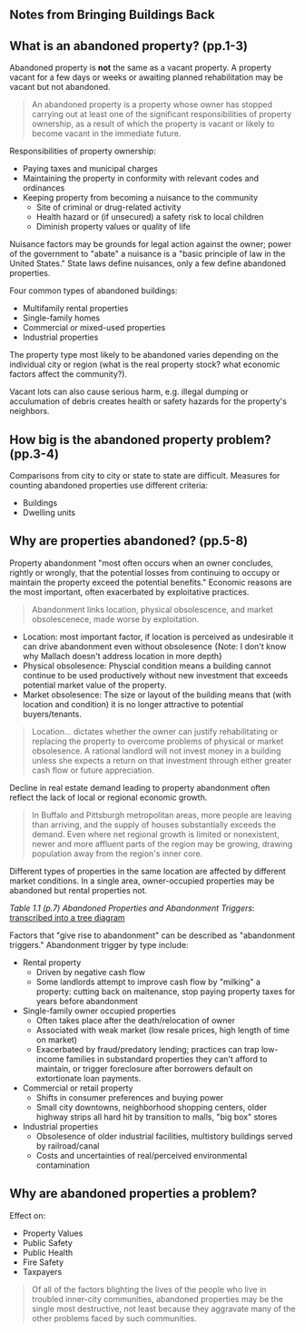 ## Notes from Bringing Buildings Back

## What is an abandoned property? (pp.1-3)

Abandoned property is **not** the same as a vacant property. A property vacant for a few days or weeks or awaiting planned rehabilitation may be vacant but not abandoned.

>An abandoned property is a property whose owner has stopped carrying out at least one of the significant responsibilities of property ownership, as a result of which the property is vacant or likely to become vacant in the immediate future.

Responsibilities of property ownership:

- Paying taxes and municipal charges
- Maintaining the property in conformity with relevant codes and ordinances
- Keeping property from becoming a nuisance to the community
  - Site of criminal or drug-related activity
  - Health hazard or (if unsecured) a safety risk to local children
  - Diminish property values or quality of life
  
Nuisance factors may be grounds for legal action against the owner; power of the government to "abate" a nuisance is a "basic principle of law in the United States." State laws define nuisances, only a few define abandoned properties.

Four common types of abandoned buildings:

- Multifamily rental properties
- Single-family homes
- Commercial or mixed-used properties
- Industrial properties

The property type most likely to be abandoned varies depending on the individual city or region (what is the real property stock? what economic factors affect the community?).

Vacant lots can also cause serious harm, e.g. illegal dumping or acculumation of debris creates health or safety hazards for the property's neighbors.

## How big is the abandoned property problem?(pp.3-4)

Comparisons from city to city or state to state are difficult. Measures for counting abandoned properties use different criteria:

- Buildings
- Dwelling units

## Why are properties abandoned? (pp.5-8)

Property abandonment "most often occurs when an owner concludes, rightly or wrongly, that the potential losses from continuing to occupy or maintain the property exceed the potential benefits." Economic reasons are the most important, often exacerbated by exploitative practices.

>Abandonment links location, physical obsolescence, and market obsolescenece, made worse by exploitation.

- Location: most important factor, if location is perceived as undesirable it can drive abandonment even without obsolesence {Note: I don't know why Mallach doesn't address location in more depth}
- Physical obsolesence: Physcial condition means a building cannot continue to be used productively without new investment that exceeds potential market value of the property.
- Market obsolesence: The size or layout of the building means that (with location and condition) it is no longer attractive to potential buyers/tenants.

>Location... dictates whether the owner can justify rehabilitating or replacing the property to overcome problems of physical or market obsolesence. A rational landlord will not invest money in a building unless she expects a return on that investment through either greater cash flow or future appreciation.

Decline in real estate demand leading to property abandonment often reflect the lack of local or regional economic growth.

>In Buffalo and Pittsburgh metropolitan areas, more people are leaving than arriving, and the supply of houses substantially exceeds the demand. Even where net regional growth is limited or nonexistent, newer and more affluent parts of the region may be growing, drawing population away from the region's inner core.

Different types of properties in the same location are affected by different market conditions. In a single area, owner-occupied properties may be abandoned but rental properties not.


_Table 1.1 (p.7) Abandoned Properties and Abandonment Triggers_: [transcribed into a tree diagram](http://bl.ocks.org/elipousson/ad787f9c9beb4cc48cd7)

Factors that "give rise to abandonment" can be described as "abandonment triggers." Abandonment trigger by type include:

- Rental property
  - Driven by negative cash flow
  - Some landlords attempt to improve cash flow by "milking" a property: cutting back on maitenance, stop paying property taxes for years before abandonment
- Single-family owner occupied properties
  - Often takes place after the death/relocation of owner
  - Associated with weak market (low resale prices, high length of time on market)
  - Exacerbated by fraud/predatory lending; practices can trap low-income families in substandard properties they can't afford to maintain, or trigger foreclosure after borrowers default on extortionate loan payments.
- Commercial or retail property
  - Shifts in consumer preferences and buying power
  - Small city downtowns, neighborhood shopping centers, older highway strips all hard hit by transition to malls, "big box" stores
- Industrial properties
  - Obsolesence of older industrial facilities, multistory buildings served by railroad/canal
  - Costs and uncertainties of real/perceived environmental contamination


## Why are abandoned properties a problem?

Effect on:

- Property Values
- Public Safety
- Public Health
- Fire Safety
- Taxpayers

>Of all of the factors blighting the lives of the people who live in troubled inner-city communities, abandoned properties may be the single most destructive, not least because they aggravate many of the other problems faced by such communities.

